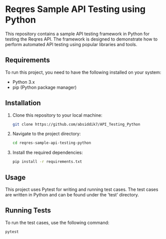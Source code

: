 # Reqres Sample API Testing using Python
This repository contains a sample API testing framework in Python for testing the Reqres API. The framework is designed to demonstrate how to perform automated API testing using popular libraries and tools.

## Requirements
To run this project, you need to have the following installed on your system:
</br>
- Python 3.x
- pip (Python package manager)

## Installation
1. Clone this repository to your local machine:

   ```bash
   git clone https://github.com/absiddik7/API_Testing_Python

2. Navigate to the project directory:
   ```bash
   cd reqres-sample-api-testing-python
4. Install the required dependencies:
    ```bash
   pip install -r requirements.txt

## Usage
This project uses Pytest for writing and running test cases. The test cases are written in Python and can be found under the 'test' directory.

## Running Tests
To run the test cases, use the following command:
```bash
pytest


